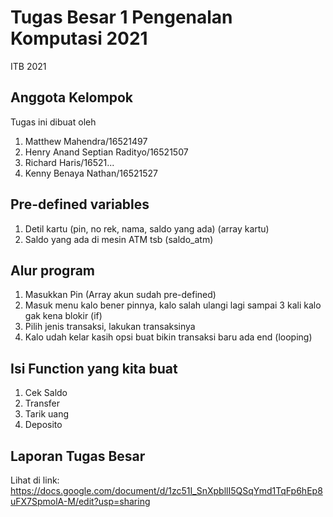 # Tugas Besar 1 Pengenalan Komputasi 2021
ITB 2021

## Anggota Kelompok
Tugas ini dibuat oleh
<ol>
  <li>Matthew Mahendra/16521497</li>
  <li>Henry Anand Septian Radityo/16521507</li>
  <li>Richard Haris/16521...</li>
  <li>Kenny Benaya Nathan/16521527</li>
</ol>

## Pre-defined variables
<ol>
  <li>Detil kartu (pin, no rek, nama, saldo yang ada) (array kartu)</li>
  <li>Saldo yang ada di mesin ATM tsb (saldo_atm)</li>
 </ol>
 
## Alur program
<ol>
  <li>Masukkan Pin (Array akun sudah pre-defined)</li>
  <li>Masuk menu kalo bener pinnya, kalo salah ulangi lagi sampai 3 kali kalo gak kena blokir (if)</li>
  <li>Pilih jenis transaksi, lakukan transaksinya</li>
  <li>Kalo udah kelar kasih opsi buat bikin transaksi baru ada end (looping)</li>
</ol>

## Isi Function yang kita buat
<ol>
  <li>Cek Saldo</li>
  <li>Transfer</li>
  <li>Tarik uang</li>
  <li>Deposito</li>
</ol>

## Laporan Tugas Besar
Lihat di link: <a href="https://docs.google.com/document/d/1zc51I_SnXpbllI5QSqYmd1TqFp6hEp8uFX7SpmolA-M/edit?usp=sharing">https://docs.google.com/document/d/1zc51I_SnXpbllI5QSqYmd1TqFp6hEp8uFX7SpmolA-M/edit?usp=sharing</a>